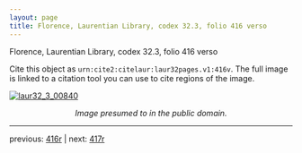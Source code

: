 ```yaml
---
layout: page
title: Florence, Laurentian Library, codex 32.3, folio 416 verso
---
```


Florence, Laurentian Library, codex 32.3, folio 416 verso

Cite this object as `urn:cite2:citelaur:laur32pages.v1:416v`.  The full image is linked to a citation tool you can use to cite regions of the image.

[![laur32_3_00840](http://www.homermultitext.org/iipsrv?IIIF=/project/homer/pyramidal/deepzoom/citelaur/laur32imgs/v1/laur32_3_00840.tif/full/800,/0/default.jpg)](http://www.homermultitext.org/ict2/?urn=urn:cite2:citelaur:laur32imgs.v1:laur32_3_00840) 

<p style="text-align: center; font-style: italic;">Image presumed to in the public domain.</p>

---

previous: [416r](../416r/) | next: [417r](../417r/)